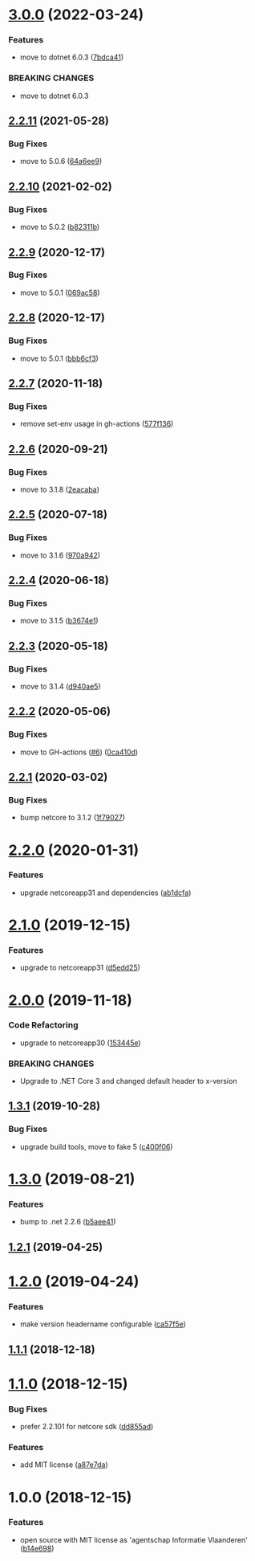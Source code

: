 # [3.0.0](https://github.com/informatievlaanderen/version-header-middleware/compare/v2.2.11...v3.0.0) (2022-03-24)


### Features

* move to dotnet 6.0.3 ([7bdca41](https://github.com/informatievlaanderen/version-header-middleware/commit/7bdca417b1913542930df2307827000e7c4e1234))


### BREAKING CHANGES

* move to dotnet 6.0.3

## [2.2.11](https://github.com/informatievlaanderen/version-header-middleware/compare/v2.2.10...v2.2.11) (2021-05-28)


### Bug Fixes

* move to 5.0.6 ([64a6ee9](https://github.com/informatievlaanderen/version-header-middleware/commit/64a6ee9c8c57dee6f871e5629c87139fc05256d5))

## [2.2.10](https://github.com/informatievlaanderen/version-header-middleware/compare/v2.2.9...v2.2.10) (2021-02-02)


### Bug Fixes

* move to 5.0.2 ([b82311b](https://github.com/informatievlaanderen/version-header-middleware/commit/b82311bf7e0722d29973ffb522ea0df11d08e672))

## [2.2.9](https://github.com/informatievlaanderen/version-header-middleware/compare/v2.2.8...v2.2.9) (2020-12-17)


### Bug Fixes

* move to 5.0.1 ([069ac58](https://github.com/informatievlaanderen/version-header-middleware/commit/069ac58f1dcb61aa3c5ef26f02cf5122addc2497))

## [2.2.8](https://github.com/informatievlaanderen/version-header-middleware/compare/v2.2.7...v2.2.8) (2020-12-17)


### Bug Fixes

* move to 5.0.1 ([bbb6cf3](https://github.com/informatievlaanderen/version-header-middleware/commit/bbb6cf38298e5c77016d9ff0b38c9cf31bd33563))

## [2.2.7](https://github.com/informatievlaanderen/version-header-middleware/compare/v2.2.6...v2.2.7) (2020-11-18)


### Bug Fixes

* remove set-env usage in gh-actions ([577f136](https://github.com/informatievlaanderen/version-header-middleware/commit/577f13684488b146e207af28bf2dfa3c738bf07a))

## [2.2.6](https://github.com/informatievlaanderen/version-header-middleware/compare/v2.2.5...v2.2.6) (2020-09-21)


### Bug Fixes

* move to 3.1.8 ([2eacaba](https://github.com/informatievlaanderen/version-header-middleware/commit/2eacabac73675836b124e06004bd0f7cffde9a4f))

## [2.2.5](https://github.com/informatievlaanderen/version-header-middleware/compare/v2.2.4...v2.2.5) (2020-07-18)


### Bug Fixes

* move to 3.1.6 ([970a942](https://github.com/informatievlaanderen/version-header-middleware/commit/970a942a80787c747f4b45a201e427c48e4d48b9))

## [2.2.4](https://github.com/informatievlaanderen/version-header-middleware/compare/v2.2.3...v2.2.4) (2020-06-18)


### Bug Fixes

* move to 3.1.5 ([b3674e1](https://github.com/informatievlaanderen/version-header-middleware/commit/b3674e18e1089b3686006b4dff299ee8827b649e))

## [2.2.3](https://github.com/informatievlaanderen/version-header-middleware/compare/v2.2.2...v2.2.3) (2020-05-18)


### Bug Fixes

* move to 3.1.4 ([d940ae5](https://github.com/informatievlaanderen/version-header-middleware/commit/d940ae5653334f780a9c7899f74ee0d5e0156faf))

## [2.2.2](https://github.com/informatievlaanderen/version-header-middleware/compare/v2.2.1...v2.2.2) (2020-05-06)


### Bug Fixes

* move to GH-actions ([#6](https://github.com/informatievlaanderen/version-header-middleware/issues/6)) ([0ca410d](https://github.com/informatievlaanderen/version-header-middleware/commit/0ca410dc6b2070acd80f89c4d9f4a0b5e2206366))

## [2.2.1](https://github.com/informatievlaanderen/version-header-middleware/compare/v2.2.0...v2.2.1) (2020-03-02)


### Bug Fixes

* bump netcore to 3.1.2 ([1f79027](https://github.com/informatievlaanderen/version-header-middleware/commit/1f79027f2289618680979fdaec372f65c77557ed))

# [2.2.0](https://github.com/informatievlaanderen/version-header-middleware/compare/v2.1.0...v2.2.0) (2020-01-31)


### Features

* upgrade netcoreapp31 and dependencies ([ab1dcfa](https://github.com/informatievlaanderen/version-header-middleware/commit/ab1dcfa6a0a2ebe0093b1a310fcf10270f1aceb4))

# [2.1.0](https://github.com/informatievlaanderen/version-header-middleware/compare/v2.0.0...v2.1.0) (2019-12-15)


### Features

* upgrade to netcoreapp31 ([d5edd25](https://github.com/informatievlaanderen/version-header-middleware/commit/d5edd257bc4556d1dbf74776ae81b9045bf4cce0))

# [2.0.0](https://github.com/informatievlaanderen/version-header-middleware/compare/v1.3.1...v2.0.0) (2019-11-18)


### Code Refactoring

* upgrade to netcoreapp30 ([153445e](https://github.com/informatievlaanderen/version-header-middleware/commit/153445e))


### BREAKING CHANGES

* Upgrade to .NET Core 3 and changed default header to x-version

## [1.3.1](https://github.com/informatievlaanderen/version-header-middleware/compare/v1.3.0...v1.3.1) (2019-10-28)


### Bug Fixes

* upgrade build tools, move to fake 5 ([c400f06](https://github.com/informatievlaanderen/version-header-middleware/commit/c400f06))

# [1.3.0](https://github.com/informatievlaanderen/version-header-middleware/compare/v1.2.1...v1.3.0) (2019-08-21)


### Features

* bump to .net 2.2.6 ([b5aee41](https://github.com/informatievlaanderen/version-header-middleware/commit/b5aee41))

## [1.2.1](https://github.com/informatievlaanderen/version-header-middleware/compare/v1.2.0...v1.2.1) (2019-04-25)

# [1.2.0](https://github.com/informatievlaanderen/version-header-middleware/compare/v1.1.1...v1.2.0) (2019-04-24)


### Features

* make version headername configurable ([ca57f5e](https://github.com/informatievlaanderen/version-header-middleware/commit/ca57f5e))

## [1.1.1](https://github.com/informatievlaanderen/version-header-middleware/compare/v1.1.0...v1.1.1) (2018-12-18)

# [1.1.0](https://github.com/informatievlaanderen/version-header-middleware/compare/v1.0.0...v1.1.0) (2018-12-15)


### Bug Fixes

* prefer 2.2.101 for netcore sdk ([dd855ad](https://github.com/informatievlaanderen/version-header-middleware/commit/dd855ad))


### Features

* add MIT license ([a87e7da](https://github.com/informatievlaanderen/version-header-middleware/commit/a87e7da))

# 1.0.0 (2018-12-15)


### Features

* open source with MIT license as 'agentschap Informatie Vlaanderen' ([b14e698](https://github.com/informatievlaanderen/version-header-middleware/commit/b14e698))
